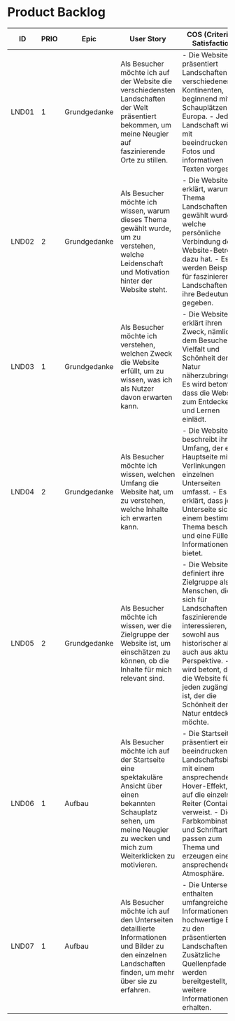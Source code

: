 # Product Backlog

| ID    | PRIO | Epic         | User Story                 | COS (Criteria of Satisfaction) | Effort |
|-------|------|--------------|-----------------------------|--------------------------------|--------|
| LND01 |   1  | Grundgedanke | Als Besucher möchte ich auf der Website die verschiedensten Landschaften der Welt präsentiert bekommen, um meine Neugier auf faszinierende Orte zu stillen. | - Die Website präsentiert Landschaften aus verschiedenen Kontinenten, beginnend mit Schauplätzen in Europa. - Jede Landschaft wird mit beeindruckenden Fotos und informativen Texten vorgestellt. |  |
| LND02 |   2  | Grundgedanke | Als Besucher möchte ich wissen, warum dieses Thema gewählt wurde, um zu verstehen, welche Leidenschaft und Motivation hinter der Website steht. | - Die Website erklärt, warum das Thema Landschaften gewählt wurde und welche persönliche Verbindung der Website-Betreiber dazu hat. - Es werden Beispiele für faszinierende Landschaften und ihre Bedeutung gegeben. |  |
| LND03 |   1  | Grundgedanke | Als Besucher möchte ich verstehen, welchen Zweck die Website erfüllt, um zu wissen, was ich als Nutzer davon erwarten kann. | - Die Website erklärt ihren Zweck, nämlich dem Besucher die Vielfalt und Schönheit der Natur näherzubringen. - Es wird betont, dass die Website zum Entdecken und Lernen einlädt. |  |
| LND04 |   2  | Grundgedanke | Als Besucher möchte ich wissen, welchen Umfang die Website hat, um zu verstehen, welche Inhalte ich erwarten kann. | - Die Website beschreibt ihren Umfang, der eine Hauptseite mit Verlinkungen zu einzelnen Unterseiten umfasst. - Es wird erklärt, dass jede Unterseite sich mit einem bestimmten Thema beschäftigt und eine Fülle von Informationen bietet. |  |
| LND05 |   2  | Grundgedanke | Als Besucher möchte ich wissen, wer die Zielgruppe der Website ist, um einschätzen zu können, ob die Inhalte für mich relevant sind. | - Die Website definiert ihre Zielgruppe als Menschen, die sich für Landschaften und faszinierende Orte interessieren, sowohl aus historischer als auch aus aktueller Perspektive. - Es wird betont, dass die Website für jeden zugänglich ist, der die Schönheit der Natur entdecken möchte. |  |
| LND06 |   1  | Aufbau       | Als Besucher möchte ich auf der Startseite eine spektakuläre Ansicht über einen bekannten Schauplatz sehen, um meine Neugier zu wecken und mich zum Weiterklicken zu motivieren. | - Die Startseite präsentiert ein beeindruckendes Landschaftsbild mit einem ansprechenden Hover-Effekt, der auf die einzelnen Reiter (Container) verweist. - Die Farbkombinationen und Schriftarten passen zum Thema und erzeugen eine ansprechende Atmosphäre. |  |
| LND07 |   1  | Aufbau       | Als Besucher möchte ich auf den Unterseiten detaillierte Informationen und Bilder zu den einzelnen Landschaften finden, um mehr über sie zu erfahren. | - Die Unterseiten enthalten umfangreiche Informationen und hochwertige Bilder zu den präsentierten Landschaften. - Zusätzliche Quellenpfade werden bereitgestellt, um weitere Informationen zu erhalten. |  |
